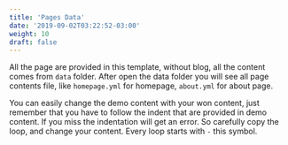 ```yaml
---
title: 'Pages Data'
date: '2019-09-02T03:22:52-03:00'
weight: 10
draft: false
---
```

 All the page are provided in this template, without blog, all the content comes from `data` folder. After open the data folder you will see all page contents file, like `homepage.yml` for homepage, `about.yml` for about page.

You can easily change the demo content with your won content, just remember that you have to follow the indent that are provided in demo content. If you miss the indentation will get an error. So carefully copy the loop, and change your content. Every loop starts with `-` this symbol.